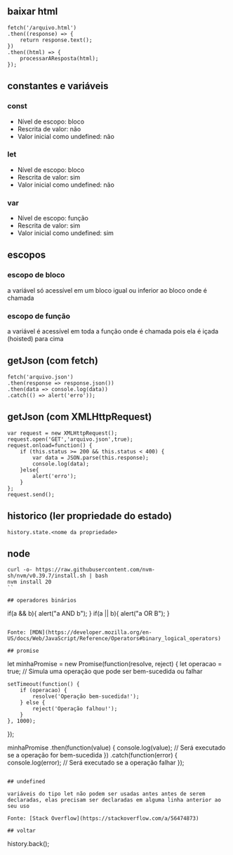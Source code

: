 ## baixar html

```
fetch('/arquivo.html')
.then((response) => {
	return response.text();
})
.then((html) => {
	processarAResposta(html);
});
```


## constantes e variáveis

### const

- Nível de escopo: bloco
- Rescrita de valor: não
- Valor inicial como undefined: não

### let

- Nível de escopo: bloco 
- Rescrita de valor: sim
- Valor inicial como undefined: não

### var

- Nível de escopo: função
- Rescrita de valor: sim
- Valor inicial como undefined: sim

## escopos

### escopo de bloco

a variável só acessível em um bloco igual ou inferior ao bloco onde é chamada

### escopo de função

a variável é acessível em toda a função onde é chamada pois ela é içada (hoisted) para cima

## getJson (com fetch)
```
fetch('arquivo.json')
.then(response => response.json())
.then(data => console.log(data))
.catch(() => alert('erro'));
```

## getJson (com XMLHttpRequest)
```
var request = new XMLHttpRequest();
request.open('GET','arquivo.json',true);
request.onload=function() {
	if (this.status >= 200 && this.status < 400) {
		var data = JSON.parse(this.response);
		console.log(data);
	}else{
		alert('erro');
	}
};
request.send();
```

## historico (ler propriedade do estado)

```
history.state.<nome da propriedade>
```

## node

```
curl -o- https://raw.githubusercontent.com/nvm-sh/nvm/v0.39.7/install.sh | bash
nvm install 20
``

## operadores binários

```
if(a && b){
	alert("a AND b");
}
if(a || b){
	alert("a OR B");
}
```

Fonte: [MDN](https://developer.mozilla.org/en-US/docs/Web/JavaScript/Reference/Operators#binary_logical_operators)

## promise

```
let minhaPromise = new Promise(function(resolve, reject) {
    let operacao = true; // Simula uma operação que pode ser bem-sucedida ou falhar

    setTimeout(function() {
        if (operacao) {
            resolve('Operação bem-sucedida!');
        } else {
            reject('Operação falhou!');
        }
    }, 1000);
});

minhaPromise
    .then(function(value) {
        console.log(value); // Será executado se a operação for bem-sucedida
    })
    .catch(function(error) {
        console.log(error); // Será executado se a operação falhar
    });
```

## undefined

variáveis do tipo let não podem ser usadas antes antes de serem declaradas, elas precisam ser declaradas em alguma linha anterior ao seu uso

Fonte: [Stack Overflow](https://stackoverflow.com/a/56474873)

## voltar

```
history.back();
```
